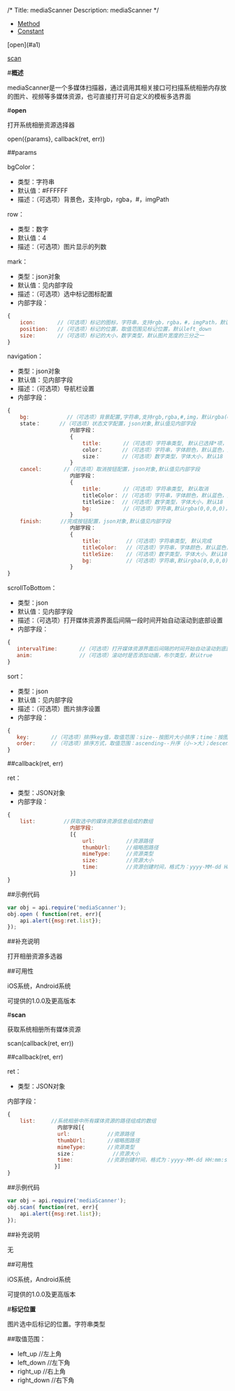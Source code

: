 /*
Title: mediaScanner
Description: mediaScanner
*/

<ul id="tab" class="clearfix">
	<li class="active"><a href="#method-content">Method</a></li>
	<li><a href="#const-content">Constant</a></li>
</ul>
<div id="method-content">


<div class="outline">
[open](#a1)

[scan](#a2)

</div>

#**概述**

mediaScanner是一个多媒体扫描器，通过调用其相关接口可扫描系统相册内存放的图片、视频等多媒体资源，也可直接打开可自定义的模板多选界面

#**open**<div id="a1"></div>

打开系统相册资源选择器

open({params}, callback(ret, err))

##params

bgColor：

- 类型：字符串
- 默认值：#FFFFFF
- 描述：（可选项）背景色，支持rgb，rgba，#，imgPath

row：

- 类型：数字
- 默认值：4
- 描述：（可选项）图片显示的列数

mark：

- 类型：json对象
- 默认值：见内部字段
- 描述：（可选项）选中标记图标配置
- 内部字段：

```js
{
	icon:  		//（可选项）标记的图标，字符串，支持rgb，rgba，#，imgPath，默认#696969
	position:  	//（可选项）标记的位置，取值范围见标记位置，默认left_down
	size:  		//（可选项）标记的大小，数字类型，默认图片宽度的三分之一
}
```

navigation：

- 类型：json对象
- 默认值：见内部字段
- 描述：（可选项）导航栏设置
- 内部字段：

```js
{
	bg:  		   //（可选项）背景配置,字符串,支持rgb,rgba,#,img，默认rgba(0.5,0.5,0.5,0.8)
	state：		//（可选项）状态文字配置，json对象,默认值见内部字段
					内部字段：
					{
						title:       //（可选项）字符串类型, 默认已选择*项，可为空
						color：      //（可选项）字符串，字体颜色，默认蓝色，支持rgb，rgba，#
						size：       //（可选项）数字类型，字体大小，默认18
					}
	cancel: 	  //（可选项）取消按钮配置，json对象,默认值见内部字段
					内部字段：
					{
						title:       //（可选项）字符串类型, 默认取消
						titleColor： //（可选项）字符串，字体颜色，默认蓝色，支持rgb，rgba，#
						titleSize：  //（可选项）数字类型，字体大小，默认18
						bg:          //（可选项）字符串,默认rgba(0,0,0,0)，支持rgb、rgba、#、img
				    }
	finish: 	 //完成按钮配置，json对象,默认值见内部字段
					内部字段：
					{
				        title:        //（可选项）字符串类型, 默认完成
						titleColor:   //（可选项）字符串，字体颜色，默认蓝色，支持rgb，rgba，#
						titleSize:    //（可选项）数字类型，字体大小，默认18
						bg:           //（可选项）字符串,默认rgba(0,0,0,0)，支持rgb，rgba，#，img
					}
}
```

scrollToBottom：

- 类型：json
- 默认值：见内部字段
- 描述：（可选项）打开媒体资源界面后间隔一段时间开始自动滚动到底部设置
- 内部字段：

```js
{
   intervalTime:       //（可选项）打开媒体资源界面后间隔的时间开始自动滚动到底部，单位秒（s），小于零的数表示不滚动到底部，默认-1
   anim:               //（可选项）滚动时是否添加动画，布尔类型，默认true
}
```

sort：

- 类型：json
- 默认值：见内部字段
- 描述：（可选项）图片排序设置
- 内部字段：

```js
{
   key:       //（可选项）排序key值，取值范围：size--按图片大小排序；time：按图片创建时间（时间戳）排序
   order:     //（可选项）排序方式，取值范围：ascending--升序（小->大）；descending--降序（大->小），默认ascending
}
```

##callback(ret, err)

ret：

- 类型：JSON对象
- 内部字段：

```js
{
	list:         //获取选中的媒体资源信息组成的数组
					内部字段:
					[{
						url:          //资源路径
						thumbUrl:     //缩略图路径
						mimeType:     //资源类型
						size:         //资源大小
						time:         //资源创建时间，格式为：yyyy-MM-dd HH:mm:ss
				    }]
}
```

##示例代码

```js
var obj = api.require('mediaScanner');
obj.open ( function(ret, err){
	api.alert({msg:ret.list});
});
```

##补充说明

打开相册资源多选器

##可用性

iOS系统，Android系统

可提供的1.0.0及更高版本

#**scan**<div id="a2"></div>

获取系统相册所有媒体资源

scan(callback(ret, err))

##callback(ret, err)

ret：

- 类型：JSON对象

内部字段：

```js
{
	list:     //系统相册中所有媒体资源的路径组成的数组
				内部字段[{
				url:        	//资源路径
				thumbUrl:  		//缩略图路径
				mimeType: 		//资源类型
			    size：			 //资源大小
				time:           //资源创建时间，格式为：yyyy-MM-dd HH:mm:ss
			   }]
}
```

##示例代码

```js
var obj = api.require('mediaScanner');
obj.scan( function(ret, err){
	api.alert({msg:ret.list});
});
```

##补充说明

无

##可用性

iOS系统，Android系统

可提供的1.0.0及更高版本


</div>

<div id="const-content">

#**标记位置**

图片选中后标记的位置。字符串类型

##取值范围：

- left_up		   //左上角
- left_down		//左下角
- right_up		//右上角
- right_down	   //右下角



